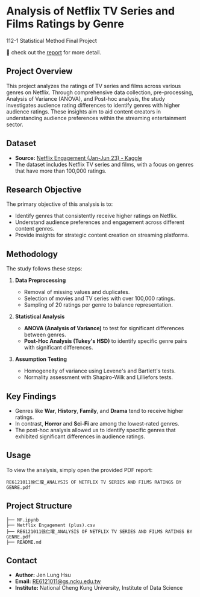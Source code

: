 # Analysis of Netflix TV Series and Films Ratings by Genre

112-1 Statistical Method Final Project

🚀 check out the [report](https://github.com/JenLungHsu/Analysis-of-Netflix-TV-Series-and-Films-Ratings-by-Genre/blob/main/RE6121011%E5%BE%90%E4%BB%81%E7%93%8F_ANALYSIS%20OF%20NETFLIX%20TV%20SERIES%20AND%20FILMS%20RATINGS%20BY%20GENRE.pdf)  for more detail.

## Project Overview
This project analyzes the ratings of TV series and films across various genres on Netflix. Through comprehensive data collection, pre-processing, Analysis of Variance (ANOVA), and Post-hoc analysis, the study investigates audience rating differences to identify genres with higher audience ratings. These insights aim to aid content creators in understanding audience preferences within the streaming entertainment sector.

## Dataset
- **Source:** [Netflix Engagement (Jan-Jun 23) - Kaggle](https://www.kaggle.com/datasets/vassyesboy/netflix-engagement-jan-jun-23)
- The dataset includes Netflix TV series and films, with a focus on genres that have more than 100,000 ratings.

## Research Objective
The primary objective of this analysis is to:
- Identify genres that consistently receive higher ratings on Netflix.
- Understand audience preferences and engagement across different content genres.
- Provide insights for strategic content creation on streaming platforms.

## Methodology
The study follows these steps:
1. **Data Preprocessing**
   - Removal of missing values and duplicates.
   - Selection of movies and TV series with over 100,000 ratings.
   - Sampling of 20 ratings per genre to balance representation.

2. **Statistical Analysis**
   - **ANOVA (Analysis of Variance)** to test for significant differences between genres.
   - **Post-Hoc Analysis (Tukey's HSD)** to identify specific genre pairs with significant differences.

3. **Assumption Testing**
   - Homogeneity of variance using Levene's and Bartlett's tests.
   - Normality assessment with Shapiro-Wilk and Lilliefors tests.

## Key Findings
- Genres like **War**, **History**, **Family**, and **Drama** tend to receive higher ratings.
- In contrast, **Horror** and **Sci-Fi** are among the lowest-rated genres.
- The post-hoc analysis allowed us to identify specific genres that exhibited significant differences in audience ratings.

## Usage
To view the analysis, simply open the provided PDF report:
```
RE6121011徐仁瓏_ANALYSIS OF NETFLIX TV SERIES AND FILMS RATINGS BY GENRE.pdf
```

## Project Structure
```
├── NF.ipynb
├── Netflix Engagement (plus).csv
├── RE6121011徐仁瓏_ANALYSIS OF NETFLIX TV SERIES AND FILMS RATINGS BY GENRE.pdf
├── README.md
```

## Contact
- **Author:** Jen Lung Hsu
- **Email:** RE6121011@gs.ncku.edu.tw
- **Institute:** National Cheng Kung University, Institute of Data Science
